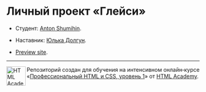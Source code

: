 # Личный проект «Глейси»

* Студент: [Anton Shumihin](https://up.htmlacademy.ru/htmlcss/20/user/455843).
* Наставник: [Юлька Долгун](https://up.htmlacademy.ru/htmlcss/20/user/42333).

* [Preview site](https://mrdreg0.github.io/gllacy).

---

<a href="https://htmlacademy.ru/intensive/htmlcss"><img align="left" width="50" height="50" alt="HTML Academy" src="https://up.htmlacademy.ru/static/img/intensive/htmlcss/logo-for-github-2.png"></a>

Репозиторий создан для обучения на интенсивном онлайн‑курсе «[Профессиональный HTML и CSS, уровень 1](https://htmlacademy.ru/intensive/htmlcss)» от [HTML Academy](https://htmlacademy.ru).
